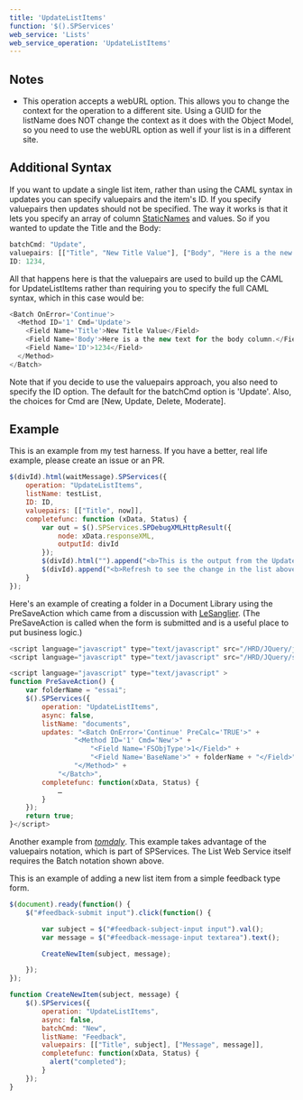 ```yaml
---
title: 'UpdateListItems'
function: '$().SPServices'
web_service: 'Lists'
web_service_operation: 'UpdateListItems'
---
```


## Notes

* This operation accepts a webURL option. This allows you to change the context for the operation to a different site. Using a GUID for the listName does NOT change the context as it does with the Object Model, so you need to use the webURL option as well if your list is in a different site.

## Additional Syntax

If you want to update a single list item, rather than using the CAML syntax in updates you can specify valuepairs and the item's ID. If you specify valuepairs then updates should not be specified. The way it works is that it lets you specify an array of column [StaticNames](../../glossary.md#staticname) and values. So if you wanted to update the Title and the Body:

```javascript
batchCmd: "Update",
valuepairs: [["Title", "New Title Value"], ["Body", "Here is a the new text for the body column."]],
ID: 1234,
```

All that happens here is that the valuepairs are used to build up the CAML for UpdateListItems rather than requiring you to specify the full CAML syntax, which in this case would be:

```javascript
<Batch OnError='Continue'>
  <Method ID='1' Cmd='Update'>
    <Field Name='Title'>New Title Value</Field>
    <Field Name='Body'>Here is a the new text for the body column.</Field>
    <Field Name='ID'>1234</Field>
  </Method>
</Batch>
```

Note that if you decide to use the valuepairs approach, you also need to specify the ID option. The default for the batchCmd option is 'Update'. Also, the choices for Cmd are [New, Update, Delete, Moderate].

## Example

This is an example from my test harness. If you have a better, real life example, please create an issue or an PR.

```javascript
$(divId).html(waitMessage).SPServices({
	operation: "UpdateListItems",
	listName: testList,
	ID: ID,
	valuepairs: [["Title", now]],
	completefunc: function (xData, Status) {
		var out = $().SPServices.SPDebugXMLHttpResult({
			node: xData.responseXML,
			outputId: divId
		});
		$(divId).html("").append("<b>This is the output from the UpdateListItems operation:</b>" + out);
		$(divId).append("<b>Refresh to see the change in the list above.</b>");
	}
});
```

Here's an example of creating a folder in a Document Library using the PreSaveAction which came from a discussion with [LeSanglier](http://www.codeplex.com/site/users/view/LeSanglier).  (The PreSaveAction is called when the form is submitted and is a useful place to put business logic.)

```javascript
<script language="javascript" type="text/javascript" src="/HRD/JQuery/jquery-1.3.2.min.js"></script>
<script language="javascript" type="text/javascript" src="/HRD/JQuery/spservices/jquery.SPServices-0.4.7.min.js"></script>

<script language="javascript" type="text/javascript" >
function PreSaveAction() {
    var folderName = "essai";
    $().SPServices({
        operation: "UpdateListItems",
        async: false,
        listName: "documents",
        updates: "<Batch OnError='Continue' PreCalc='TRUE'>" +
                "<Method ID='1' Cmd='New'>" +
                    "<Field Name='FSObjType'>1</Field>" +
                    "<Field Name='BaseName'>" + folderName + "</Field>" +
                "</Method>" +
            "</Batch>",
        completefunc: function(xData, Status) {
            …
        }
    });
    return true;
}</script>
```

Another example from [_tomdaly_](http://www.codeplex.com/site/users/view/_tomdaly_). This example takes advantage of the valuepairs notation, which is part of SPServices. The List Web Service itself requires the Batch notation shown above.

This is an example of adding a new list item from a simple feedback type form.

```javascript
$(document).ready(function() {
    $("#feedback-submit input").click(function() {

		var subject = $("#feedback-subject-input input").val();
		var message = $("#feedback-message-input textarea").text();

		CreateNewItem(subject, message);		

    });
});

function CreateNewItem(subject, message) {
    $().SPServices({
        operation: "UpdateListItems",
        async: false,
        batchCmd: "New",
        listName: "Feedback",
        valuepairs: [["Title", subject], ["Message", message]],
        completefunc: function(xData, Status) {
          alert("completed");
        }
    });
}
```
